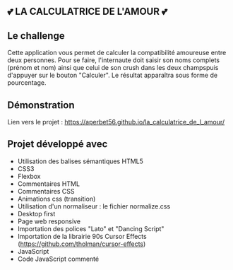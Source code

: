 ## 💕 LA CALCULATRICE DE L'AMOUR 💕

## Le challenge

Cette application vous permet de calculer la compatibilité amoureuse entre deux personnes.
Pour se faire, l'internaute doit saisir son noms complets (prénom et nom) ainsi que celui de son crush dans les deux champspuis d'appuyer sur le bouton "Calculer".
Le résultat apparaîtra sous forme de pourcentage.

## Démonstration

Lien vers le projet : https://aperbet56.github.io/la_calculatrice_de_l_amour/

## Projet développé avec

- Utilisation des balises sémantiques HTML5
- CSS3
- Flexbox
- Commentaires HTML
- Commentaires CSS
- Animations css (transition)
- Utilisation d'un normaliseur : le fichier normalize.css
- Desktop first
- Page web responsive
- Importation des polices "Lato" et "Dancing Script"
- Importation de la librairie 90s Cursor Effects (https://github.com/tholman/cursor-effects)
- JavaScript
- Code JavaScript commenté

